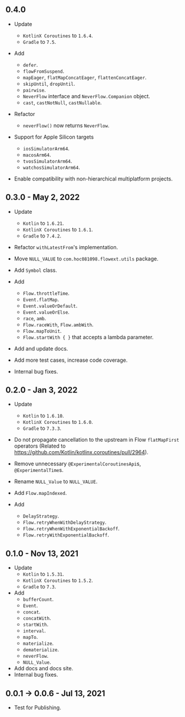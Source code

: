 ## 0.4.0

- Update
  - `KotlinX Coroutines` to `1.6.4`.
  - `Gradle` to `7.5`.

- Add
  - `defer`.
  - `flowFromSuspend`.
  - `mapEager`, `flatMapConcatEager`, `flattenConcatEager`.
  - `skipUntil`, `dropUntil`.
  - `pairwise`.
  - `NeverFlow` interface and `NeverFlow.Companion` object.
  - `cast`, `castNotNull`, `castNullable`.

- Refactor
  - `neverFlow()` now returns `NeverFlow`.

- Support for Apple Silicon targets
  - `iosSimulatorArm64`.
  - `macosArm64`.
  - `tvosSimulatorArm64`.
  - `watchosSimulatorArm64`.

- Enable compatibility with non-hierarchical multiplatform projects.

## 0.3.0 - May 2, 2022

- Update
  - `Kotlin` to `1.6.21`.
  - `KotlinX Coroutines` to `1.6.1`.
  - `Gradle` to `7.4.2`.

- Refactor `withLatestFrom`'s implementation.

- Move `NULL_VALUE` to `com.hoc081098.flowext.utils` package.

- Add `Symbol` class.

- Add
  - `Flow.throttleTime`.
  - `Event.flatMap`.
  - `Event.valueOrDefault`.
  - `Event.valueOrElse`.
  - `race`, `amb`.
  - `Flow.raceWith`, `Flow.ambWith`.
  - `Flow.mapToUnit`.
  - `Flow.startWith { }` that accepts a lambda parameter.

- Add and update docs.

- Add more test cases, increase code coverage.

- Internal bug fixes.

## 0.2.0 - Jan 3, 2022

- Update
  - `Kotlin` to `1.6.10`.
  - `KotlinX Coroutines` to `1.6.0`.
  - `Gradle` to `7.3.3`.

- Do not propagate cancellation to the upstream in Flow `flatMapFirst` operators
  (Related to https://github.com/Kotlin/kotlinx.coroutines/pull/2964).

- Remove unnecessary `@ExperimentalCoroutinesApi`s, `@ExperimentalTime`s.

- Rename `NULL_Value` to `NULL_VALUE`.

- Add `Flow.mapIndexed`.

- Add
  - `DelayStrategy`.
  - `Flow.retryWhenWithDelayStrategy`.
  - `Flow.retryWhenWithExponentialBackoff`.
  - `Flow.retryWithExponentialBackoff`.

## 0.1.0 - Nov 13, 2021

- Update
  - `Kotlin` to `1.5.31`.
  - `KotlinX Coroutines` to `1.5.2`.
  - `Gradle` to `7.3`.
- Add
  - `bufferCount`.
  - `Event`.
  - `concat`.
  - `concatWith`.
  - `startWith`.
  - `interval`.
  - `mapTo`.
  - `materialize`.
  - `dematerialize`.
  - `neverFlow`.
  - `NULL_Value`.
- Add docs and docs site.
- Internal bug fixes.

## 0.0.1 -> 0.0.6 - Jul 13, 2021

- Test for Publishing.
